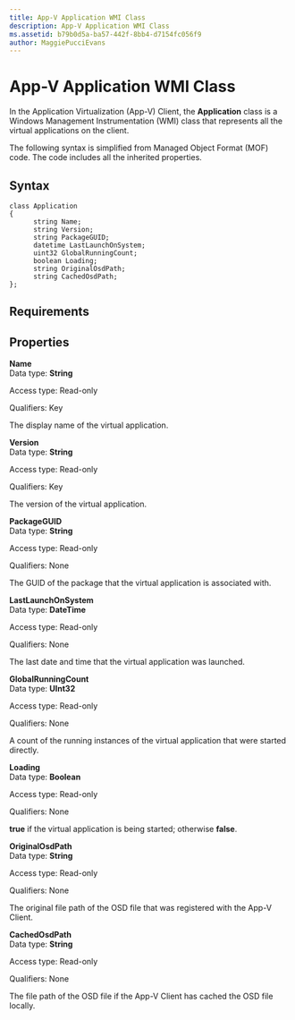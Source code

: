 ```yaml
---
title: App-V Application WMI Class
description: App-V Application WMI Class
ms.assetid: b79b0d5a-ba57-442f-8bb4-d7154fc056f9
author: MaggiePucciEvans
---
```


# App-V Application WMI Class


In the Application Virtualization (App-V) Client, the **Application** class is a Windows Management Instrumentation (WMI) class that represents all the virtual applications on the client.

The following syntax is simplified from Managed Object Format (MOF) code. The code includes all the inherited properties.

## Syntax


``` syntax
class Application
{
      string Name;
      string Version;
      string PackageGUID;
      datetime LastLaunchOnSystem;
      uint32 GlobalRunningCount;
      boolean Loading;
      string OriginalOsdPath;
      string CachedOsdPath;
};
```

## Requirements


## Properties


<a href="" id="name"></a>**Name**  
Data type: **String**

Access type: Read-only

Qualifiers: Key

The display name of the virtual application.

<a href="" id="version"></a>**Version**  
Data type: **String**

Access type: Read-only

Qualifiers: Key

The version of the virtual application.

<a href="" id="packageguid"></a>**PackageGUID**  
Data type: **String**

Access type: Read-only

Qualifiers: None

The GUID of the package that the virtual application is associated with.

<a href="" id="lastlaunchonsystem"></a>**LastLaunchOnSystem**  
Data type: **DateTime**

Access type: Read-only

Qualifiers: None

The last date and time that the virtual application was launched.

<a href="" id="globalrunningcount"></a>**GlobalRunningCount**  
Data type: **UInt32**

Access type: Read-only

Qualifiers: None

A count of the running instances of the virtual application that were started directly.

<a href="" id="loading"></a>**Loading**  
Data type: **Boolean**

Access type: Read-only

Qualifiers: None

**true** if the virtual application is being started; otherwise **false**.

<a href="" id="originalosdpath"></a>**OriginalOsdPath**  
Data type: **String**

Access type: Read-only

Qualifiers: None

The original file path of the OSD file that was registered with the App-V Client.

<a href="" id="cachedosdpath"></a>**CachedOsdPath**  
Data type: **String**

Access type: Read-only

Qualifiers: None

The file path of the OSD file if the App-V Client has cached the OSD file locally.

 

 





